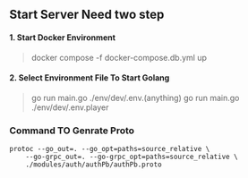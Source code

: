 ## Start Server Need two step
#### 1. Start Docker Environment
> docker compose -f docker-compose.db.yml up

#### 2. Select Environment File To Start Golang
> go run main.go ./env/dev/.env.(anything)
> go run main.go ./env/dev/.env.player

### Command TO Genrate Proto
```
protoc --go_out=. --go_opt=paths=source_relative \
    --go-grpc_out=. --go-grpc_opt=paths=source_relative \
    ./modules/auth/authPb/authPb.proto
```